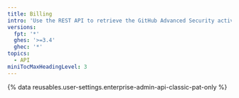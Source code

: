 ```yaml
---
title: Billing
intro: 'Use the REST API to retrieve the GitHub Advanced Security active committers for an enterprise per repository.'
versions:
  fpt: '*'
  ghes: '>=3.4'
  ghec: '*'
topics:
  - API
miniTocMaxHeadingLevel: 3
---
```


{% data reusables.user-settings.enterprise-admin-api-classic-pat-only %}

